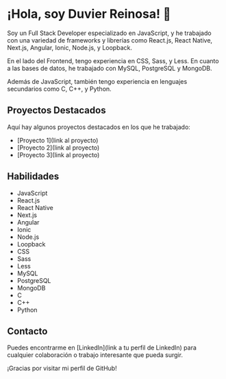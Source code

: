 # ¡Hola, soy Duvier Reinosa! 👋

Soy un Full Stack Developer especializado en JavaScript, y he trabajado con una variedad de frameworks y librerías como React.js, React Native, Next.js, Angular, Ionic, Node.js, y Loopback.

En el lado del Frontend, tengo experiencia en CSS, Sass, y Less. En cuanto a las bases de datos, he trabajado con MySQL, PostgreSQL y MongoDB.

Además de JavaScript, también tengo experiencia en lenguajes secundarios como C, C++, y Python.

## Proyectos Destacados

Aquí hay algunos proyectos destacados en los que he trabajado:

- [Proyecto 1](link al proyecto)
- [Proyecto 2](link al proyecto)
- [Proyecto 3](link al proyecto)

## Habilidades

- JavaScript
- React.js
- React Native
- Next.js
- Angular
- Ionic
- Node.js
- Loopback
- CSS
- Sass
- Less
- MySQL
- PostgreSQL
- MongoDB
- C
- C++
- Python

## Contacto

Puedes encontrarme en [LinkedIn](link a tu perfil de LinkedIn) para cualquier colaboración o trabajo interesante que pueda surgir.

¡Gracias por visitar mi perfil de GitHub!
